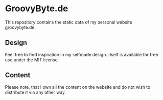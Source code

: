 # GroovyByte.de

This repository contains the static data of my personal website groovybyte.de.

## Design

Feel free to find inspiration in my selfmade design.
Itself is available for free use under the MIT license.

## Content

Please note, that I own all the content on the website and do not wish to distribute it via any other way.
